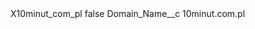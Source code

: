 <?xml version="1.0" encoding="UTF-8"?>
<CustomMetadata xmlns="http://soap.sforce.com/2006/04/metadata" xmlns:xsi="http://www.w3.org/2001/XMLSchema-instance" xmlns:xsd="http://www.w3.org/2001/XMLSchema">
    <label>X10minut_com_pl</label>
    <protected>false</protected>
    <values>
        <field>Domain_Name__c</field>
        <value xsi:type="xsd:string">10minut.com.pl</value>
    </values>
</CustomMetadata>
